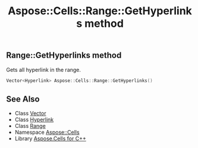 ﻿---
title: Aspose::Cells::Range::GetHyperlinks method
linktitle: GetHyperlinks
second_title: Aspose.Cells for C++ API Reference
description: 'Aspose::Cells::Range::GetHyperlinks method. Gets all hyperlink in the range in C++.'
type: docs
weight: 800
url: /cpp/aspose.cells/range/gethyperlinks/
---
## Range::GetHyperlinks method


Gets all hyperlink in the range.

```cpp
Vector<Hyperlink> Aspose::Cells::Range::GetHyperlinks()
```

## See Also

* Class [Vector](../../vector/)
* Class [Hyperlink](../../hyperlink/)
* Class [Range](../)
* Namespace [Aspose::Cells](../../)
* Library [Aspose.Cells for C++](../../../)
